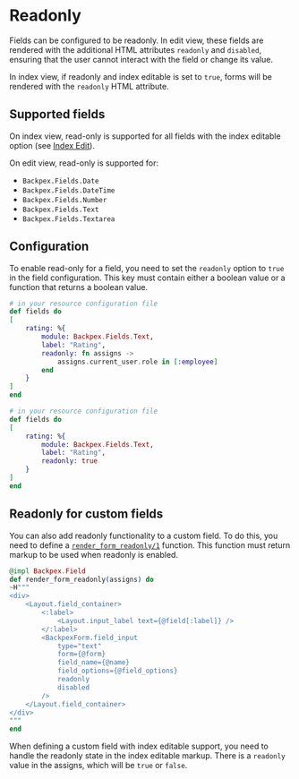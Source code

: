 # Readonly

Fields can be configured to be readonly. In edit view, these fields are rendered with the additional HTML attributes `readonly` and `disabled`, ensuring that the user cannot interact with the field or change its value.

In index view, if readonly and index editable is set to `true`, forms will be rendered with the `readonly` HTML attribute.

## Supported fields

On index view, read-only is supported for all fields with the index editable option (see [Index Edit](index-edit.md)).

On edit view, read-only is supported for:
- `Backpex.Fields.Date`
- `Backpex.Fields.DateTime`
- `Backpex.Fields.Number`
- `Backpex.Fields.Text`
- `Backpex.Fields.Textarea`

## Configuration

To enable read-only for a field, you need to set the `readonly` option to `true` in the field configuration. This key must contain either a boolean value or a function that returns a boolean value.

```elixir
# in your resource configuration file
def fields do
[
    rating: %{
        module: Backpex.Fields.Text,
        label: "Rating",
        readonly: fn assigns ->
            assigns.current_user.role in [:employee]
        end
    }
]
end
```

```elixir
# in your resource configuration file
def fields do
[
    rating: %{
        module: Backpex.Fields.Text,
        label: "Rating",
        readonly: true
    }
]
end
```

## Readonly for custom fields

You can also add readonly functionality to a custom field. To do this, you need to define a [`render_form_readonly/1`](Backpex.Field.html#c:render_form_readonly/1) function. This function must return markup to be used when readonly is enabled.

```elixir
@impl Backpex.Field
def render_form_readonly(assigns) do
~H"""
<div>
    <Layout.field_container>
        <:label>
            <Layout.input_label text={@field[:label]} />
        </:label>
        <BackpexForm.field_input
            type="text"
            form={@form}
            field_name={@name}
            field_options={@field_options}
            readonly
            disabled
        />
    </Layout.field_container>
</div>
"""
end
```

When defining a custom field with index editable support, you need to handle the readonly state in the index editable markup. There is a `readonly` value in the assigns, which will be `true` or `false`.
